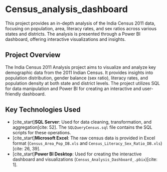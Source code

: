 # Census_analysis_dashboard


This project provides an in-depth analysis of the India Census 2011 data, focusing on population, area, literacy rates, and sex ratios across various states and districts. The analysis is presented through a Power BI dashboard, offering interactive visualizations and insights.

## Project Overview

The India Census 2011 Analysis project aims to visualize and analyze key demographic data from the 2011 Indian Census. It provides insights into population distribution, gender balance (sex ratio), literacy rates, and population density at both state and district levels. The project utilizes SQL for data manipulation and Power BI for creating an interactive and user-friendly dashboard.

## Key Technologies Used

* [cite_start]**SQL Server**: Used for data cleaning, transformation, and aggregation[cite: 52]. The `SQLQueryCensus.sql` file contains the SQL scripts for these operations.
* [cite_start]**Microsoft Excel**: The raw census data is provided in Excel format (`Census_Area_Pop_DB.xls` and `Census_Literacy_Sex_Ratio_DB.xls`)[cite: 26, 39].
* [cite_start]**Power BI Desktop**: Used for creating the interactive dashboard and visualizations (`Census_Analysis_Dashboard_.pbix`)[cite: 1].
